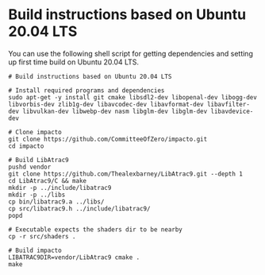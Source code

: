 # Build instructions based on Ubuntu 20.04 LTS

You can use the following shell script for getting dependencies and setting up first time build on Ubuntu 20.04 LTS.

```shell
# Build instructions based on Ubuntu 20.04 LTS

# Install required programs and dependencies
sudo apt-get -y install git cmake libsdl2-dev libopenal-dev libogg-dev libvorbis-dev zlib1g-dev libavcodec-dev libavformat-dev libavfilter-dev libvulkan-dev libwebp-dev nasm libglm-dev libglm-dev libavdevice-dev

# Clone impacto 
git clone https://github.com/CommitteeOfZero/impacto.git
cd impacto

# Build LibAtrac9
pushd vendor
git clone https://github.com/Thealexbarney/LibAtrac9.git --depth 1
cd LibAtrac9/C && make
mkdir -p ../include/libatrac9
mkdir -p ../libs
cp bin/libatrac9.a ../libs/
cp src/libatrac9.h ../include/libatrac9/
popd

# Executable expects the shaders dir to be nearby
cp -r src/shaders .

# Build impacto
LIBATRAC9DIR=vendor/LibAtrac9 cmake .
make
```
